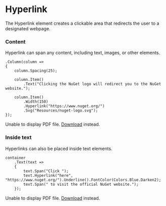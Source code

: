 # Hyperlink

The Hyperlink element creates a clickable area that redirects the user to a designated webpage.

### Content

Hyperlink can span any content, including text, images, or other elements.

```c#{10}
.Column(column =>
{
    column.Spacing(25);
    
    column.Item()
        .Text("Clicking the NuGet logo will redirect you to the NuGet website.");

    column.Item()
        .Width(150)
        .Hyperlink("https://www.nuget.org/")
        .Svg("Resources/nuget-logo.svg");
});
```

<object data="/api-reference/hyperlink-element.pdf" type="application/pdf" class="pdf-viewer" style="height: 230px">
  <p>Unable to display PDF file. <a href="/api-reference/hyperlink-element.pdf">Download</a> instead.</p>
</object>


### Inside text

Hyperlinks can also be placed inside text elements.

```c#{5}
container
    .Text(text =>
    {
        text.Span("Click ");
        text.Hyperlink("here", "https://www.nuget.org/").Underline().FontColor(Colors.Blue.Darken2);
        text.Span(" to visit the official NuGet website.");
    });
```

<object data="/api-reference/hyperlink-text.pdf" type="application/pdf" class="pdf-viewer" style="height: 135px">
  <p>Unable to display PDF file. <a href="/api-reference/hyperlink-text.pdf">Download</a> instead.</p>
</object>